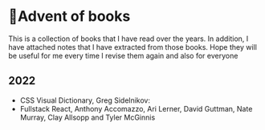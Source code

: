 # 🎄Advent of books

This is a collection of books that I have read over the years. In addition, I have attached notes that I have extracted from those books. Hope they will be useful for me every time I revise them again and also for everyone 


## 2022

- CSS Visual Dictionary, Greg Sidelnikov: 
- Fullstack React, Anthony Accomazzo, Ari Lerner, David Guttman, Nate Murray, Clay Allsopp and Tyler McGinnis
